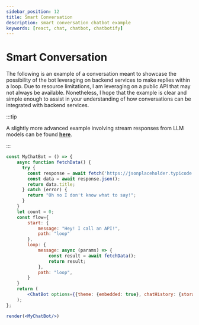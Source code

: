 ```yaml
---
sidebar_position: 12
title: Smart Conversation
description: smart conversation chatbot example
keywords: [react, chat, chatbot, chatbotify]
---
```


# Smart Conversation

The following is an example of a conversation meant to showcase the possibility of the bot leveraging on backend services to make replies within a loop. Due to resource limitations, I am leveraging on a public API that may not always be available. Nonetheless, I hope that the example is clear and simple enough to assist in your understanding of how conversations can be integrated with backend services.

:::tip

A slightly more advanced example involving stream responses from LLM models can be found [**here**](/docs/examples/real_time_stream.md).

:::

```jsx live noInline title=MyChatBot.js
const MyChatBot = () => {
	async function fetchData() {
	  try {
		const response = await fetch('https://jsonplaceholder.typicode.com/todos/1')
		const data = await response.json();
		return data.title;
	  } catch (error) {
		return "Oh no I don't know what to say!";
	  }
	}
	let count = 0;
	const flow={
		start: {
			message: "Hey! I call an API!",
			path: "loop"
		},
		loop: {
			message: async (params) => {
				const result = await fetchData();
				return result;
			},
			path: "loop",
		}
	}
	return (
		<ChatBot options={{theme: {embedded: true}, chatHistory: {storageKey: "example_smart_conversation"}}} flow={flow}/>
	);
};

render(<MyChatBot/>)
```